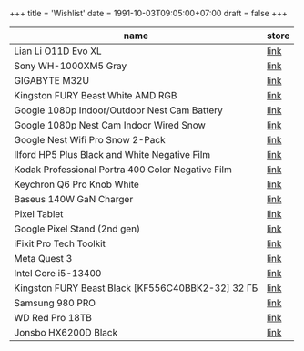 +++
title = 'Wishlist'
date = 1991-10-03T09:05:00+07:00
draft = false
+++

| name                                              | store                                                                         |
| ------------------------------------------------- | ---------------------------------------------------------------------------- |
| Lian Li O11D Evo XL                               | [link](https://www.dns-shop.ru/product/3704d981fb9ced20)                     |
| Sony WH-1000XM5 Gray                              | [link](https://www.dns-shop.ru/product/a7fb0b30070aed20)                     |
| GIGABYTE M32U                                     | [link](https://www.dns-shop.ru/product/3aff51d7daf82ff2)                     |
| Kingston FURY Beast White AMD RGB                 | [link](https://www.dns-shop.ru/product/83ad04d3c87ded20)                     |
| Google 1080p Indoor/Outdoor Nest Cam Battery      | [link](https://www.bhphotovideo.com/c/product/1657274-REG)                   |
| Google 1080p Nest Cam Indoor Wired Snow           | [link](https://www.bhphotovideo.com/c/product/1665729-REG)                   |
| Google Nest Wifi Pro Snow 2-Pack                  | [link](https://www.bhphotovideo.com/c/product/1728265-REG)                   |
| Ilford HP5 Plus Black and White Negative Film     | [link](https://www.bhphotovideo.com/c/product/24745-REG)                     |
| Kodak Professional Portra 400 Color Negative Film | [link](https://www.bhphotovideo.com/c/product/742308-USA)                    |
| Keychron Q6 Pro Knob White                        | [link](https://sl.aliexpress.ru/p?key=6RvWUB5)                               |
| Baseus 140W GaN Charger                           | [link](https://sl.aliexpress.ru/p?key=7QvWUjJ)                               |
| Pixel Tablet                                      | [link](https://store.google.com/us/config/pixel_tablet?hl=en-US&selections=) |
| Google Pixel Stand (2nd gen)                      | [link](https://store.google.com/us/product/pixel_stand_2nd_gen?hl=en-US)     |
| iFixit Pro Tech Toolkit                           | [link](https://www.ifixit.com/products/pro-tech-toolkit)                     |
| Meta Quest 3                                      | [link](https://www.meta.com/quest/quest-3/)                                  |
| Intel Core i5-13400                               | [link](https://www.dns-shop.ru/product/bb8a9b6f13b8342b)                     |
| Kingston FURY Beast Black [KF556C40BBK2-32] 32 ГБ | [link](https://www.dns-shop.ru/product/e47d2e94faeaed20)                     |
| Samsung 980 PRO                                   | [link](https://www.dns-shop.ru/product/8aa58c5df76bed20)                     |
| WD Red Pro 18TB                                   | [link](https://www.dns-shop.ru/product/b4b871493edded20)                     |
| Jonsbo HX6200D Black|[link](https://www.onlinetrade.ru/catalogue/kulery_dlya_protsessorov-c1492/jonsbo/kuler_dlya_protsessora_jonsbo_hx6200d_black-3329861.html)|
